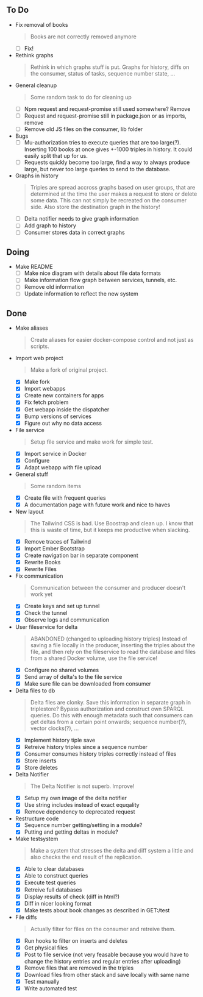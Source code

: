 ## To Do

- Fix removal of books
    > Books are not correctly removed anymore
    * [ ] Fix!
- Rethink graphs
    > Rethink in which graphs stuff is put. Graphs for history, diffs on the consumer, status of tasks, sequence number state, ...
- General cleanup
    > Some random task to do for cleaning up
    * [ ] Npm request and request-promise still used somewhere? Remove
    * [ ] Request and request-promise still in package.json or as imports, remove
    * [ ] Remove old JS files on the consumer, lib folder
- Bugs
    * [ ] Mu-authorization tries to execute queries that are too large(?). Inserting 100 books at once gives +-1000 triples in history. It could easily split that up for us.
    * [ ] Requests quickly become too large, find a way to always produce large, but never too large queries to send to the database.
- Graphs in history
    > Triples are spread accross graphs based on user groups, that are determined at the time the user makes a request to store or delete some data. This can not simply be recreated on the consumer side. Also store the destination graph in the history!
    * [ ] Delta notifier needs to give graph information
    * [ ] Add graph to history
    * [ ] Consumer stores data in correct graphs

## Doing

- Make README
    * [ ] Make nice diagram with details about file data formats
    * [ ] Make information flow graph between services, tunnels, etc.
    * [ ] Remove old information
    * [ ] Update information to reflect the new system

## Done

- Make aliases
    > Create aliases for easier docker-compose control and not just as scripts.
- Import web project
    > Make a fork of original project.
    * [x] Make fork
    * [x] Import webapps
    * [x] Create new containers for apps
    * [x] Fix fetch problem
    * [x] Get webapp inside the dispatcher
    * [x] Bump versions of services
    * [x] Figure out why no data access
- File service
    > Setup file service and make work for simple test.
    * [x] Import service in Docker
    * [x] Configure
    * [x] Adapt webapp with file upload
- General stuff
    > Some random items
    * [x] Create file with frequent queries
    * [x] A documentation page with future work and nice to haves
- New layout
    > The Tailwind CSS is bad. Use Boostrap and clean up. I know that this is waste of time, but it keeps me productive when slacking.
    * [x] Remove traces of Tailwind
    * [x] Import Ember Bootstrap
    * [x] Create navigation bar in separate component
    * [x] Rewrite Books
    * [x] Rewrite Files
- Fix communication
    > Communication between the consumer and producer doesn't work yet
    * [x] Create keys and set up tunnel
    * [x] Check the tunnel
    * [x] Observe logs and communication
- User fileservice for delta
    > ABANDONED (changed to uploading history triples) Instead of saving a file locally in the producer, inserting the triples about the file, and then rely on the fileservice to read the database and files from a shared Docker volume, use the file service!
    * [x] Configure no shared volumes
    * [x] Send array of delta's to the file service
    * [x] Make sure file can be downloaded from consumer
- Delta files to db
    > Delta files are clonky. Save this information in separate graph in triplestore? Bypass authorization and construct own SPARQL queries. Do this with enough metadata such that consumers can get deltas from a certain point onwards; sequence number(?), vector clocks(?), ...
    * [x] Implement history tiple save
    * [x] Retreive history triples since a sequence number
    * [x] Consumer consumes history triples correctly instead of files
    * [x] Store inserts
    * [x] Store deletes
- Delta Notifier
    > The Delta Notifier is not superb. Improve!
    * [x] Setup my own image of the delta notifier
    * [x] Use string includes instead of exact equqality
    * [x] Remove dependency to deprecated request
- Restructure code
    * [x] Sequence number getting/setting in a module?
    * [x] Putting and getting deltas in module?
- Make testsystem
    > Make a system that stresses the delta and diff system a little and also checks the end result of the replication.
    * [x] Able to clear databases
    * [x] Able to construct queries
    * [x] Execute test queries
    * [x] Retreive full databases
    * [x] Display results of check (diff in html?)
    * [x] Diff in nicer looking format
    * [x] Make tests about book changes as described in GET:/test
- File diffs
    > Actually filter for files on the consumer and retreive them.
    * [x] Run hooks to filter on inserts and deletes
    * [x] Get physical files
    * [x] Post to file service (not very feasable because you would have to change the history entries and regular entries after uploading)
    * [x] Remove files that are removed in the triples
    * [x] Download files from other stack and save locally with same name
    * [x] Test manually
    * [x] Write automated test
